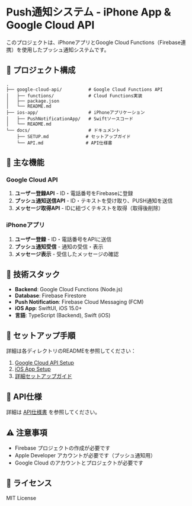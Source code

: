# Push通知システム - iPhone App & Google Cloud API

このプロジェクトは、iPhoneアプリとGoogle Cloud Functions（Firebase連携）を使用したプッシュ通知システムです。

## 📁 プロジェクト構成

```
.
├── google-cloud-api/          # Google Cloud Functions API
│   ├── functions/             # Cloud Functions実装
│   ├── package.json
│   └── README.md
├── ios-app/                   # iPhoneアプリケーション
│   ├── PushNotificationApp/   # Swiftソースコード
│   └── README.md
└── docs/                      # ドキュメント
    ├── SETUP.md              # セットアップガイド
    └── API.md                # API仕様書
```

## 🚀 主な機能

### Google Cloud API
1. **ユーザー登録API** - ID・電話番号をFirebaseに登録
2. **プッシュ通知送信API** - ID・テキストを受け取り、PUSH通知を送信
3. **メッセージ取得API** - IDに紐づくテキストを取得（取得後削除）

### iPhoneアプリ
1. **ユーザー登録** - ID・電話番号をAPIに送信
2. **プッシュ通知受信** - 通知の受信・表示
3. **メッセージ表示** - 受信したメッセージの確認

## 🔧 技術スタック

- **Backend**: Google Cloud Functions (Node.js)
- **Database**: Firebase Firestore
- **Push Notification**: Firebase Cloud Messaging (FCM)
- **iOS App**: SwiftUI, iOS 15.0+
- **言語**: TypeScript (Backend), Swift (iOS)

## 📖 セットアップ手順

詳細は各ディレクトリのREADMEを参照してください：

1. [Google Cloud API Setup](./google-cloud-api/README.md)
2. [iOS App Setup](./ios-app/README.md)
3. [詳細セットアップガイド](./docs/SETUP.md)

## 📝 API仕様

詳細は [API仕様書](./docs/API.md) を参照してください。

## ⚠️ 注意事項

- Firebase プロジェクトの作成が必要です
- Apple Developer アカウントが必要です（プッシュ通知用）
- Google Cloud のアカウントとプロジェクトが必要です

## 📄 ライセンス

MIT License
